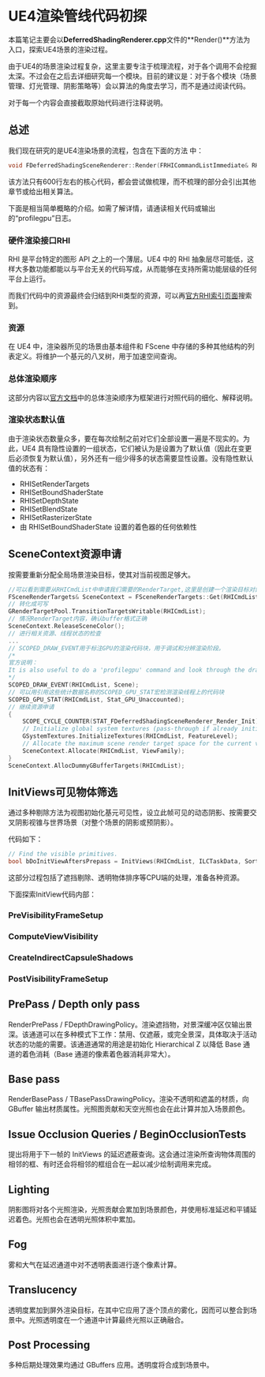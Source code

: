 # UE4渲染管线代码初探

本篇笔记主要会以**DeferredShadingRenderer.cpp**文件的**Render()**方法为入口，探索UE4场景的渲染过程。

由于UE4的场景渲染过程复杂，这里主要专注于梳理流程，对于各个调用不会挖掘太深。不过会在之后去详细研究每一个模块。目前的建议是：对于各个模块（场景管理、灯光管理、阴影策略等）会以算法的角度去学习，而不是通过阅读代码。

对于每一个内容会直接截取原始代码进行注释说明。

## 总述

我们现在研究的是UE4渲染场景的流程，包含在下面的方法 中：

```c
void FDeferredShadingSceneRenderer::Render(FRHICommandListImmediate& RHICmdList)
```

该方法只有600行左右的核心代码，都会尝试做梳理，而不梳理的部分会引出其他章节或给出相关算法。

下面是相当简单概略的介绍。如需了解详情，请通读相关代码或输出的“profilegpu”日志。

### 硬件渲染接口RHI

RHI 是平台特定的图形 API 之上的一个薄层。UE4 中的 RHI 抽象层尽可能低，这样大多数功能都能以与平台无关的代码写成，从而能够在支持所需功能层级的任何平台上运行。

而我们代码中的资源最终会归结到RHI类型的资源，可以再[官方RHI索引页面](https://docs.unrealengine.com/en-US/API/Runtime/RHI/index.html)搜索到。

### 资源

在 UE4 中，渲染器所见的场景由基本组件和 FScene 中存储的多种其他结构的列表定义。将维护一个基元的八叉树，用于加速空间查询。

### 总体渲染顺序

这部分内容以[官方文档](https://docs.unrealengine.com/zh-CN/Programming/Rendering/Overview/index.html)中的总体渲染顺序为框架进行对照代码的细化、解释说明。

### 渲染状态默认值

由于渲染状态数量众多，要在每次绘制之前对它们全部设置一遍是不现实的。为此，UE4 具有隐性设置的一组状态，它们被认为是设置为了默认值（因此在变更后必须恢复为默认值），另外还有一组少得多的状态需要显性设置。没有隐性默认值的状态有：

- RHISetRenderTargets
- RHISetBoundShaderState
- RHISetDepthState
- RHISetBlendState
- RHISetRasterizerState
- 由 RHISetBoundShaderState 设置的着色器的任何依赖性

## SceneContext资源申请

按需要重新分配全局场景渲染目标，使其对当前视图足够大。

```c
//可以看到需要从RHICmdList中申请我们需要的RenderTarget,这里是创建一个渲染目标对象
FSceneRenderTargets& SceneContext = FSceneRenderTargets::Get(RHICmdList); 
// 转化成可写
GRenderTargetPool.TransitionTargetsWritable(RHICmdList);
// 情况RenderTarget内容，确认buffer格式正确
SceneContext.ReleaseSceneColor();
// 进行相关资源、线程状态的检查
...
// SCOPED_DRAW_EVENT用于标注GPU的渲染代码块，用于调试和分辨渲染阶段。
/*
官方说明：
It is also useful to do a 'profilegpu' command and look through the draw events. You can then do a Find in Files in Visual Studio on the draw event name to find the corresponding C++ implementation.
*/
SCOPED_DRAW_EVENT(RHICmdList, Scene);
// 可以用引用这些统计数据名称的SCOPED_GPU_STAT宏检测渲染线程上的代码块
SCOPED_GPU_STAT(RHICmdList, Stat_GPU_Unaccounted);
// 继续资源申请
{
    SCOPE_CYCLE_COUNTER(STAT_FDeferredShadingSceneRenderer_Render_Init);
    // Initialize global system textures (pass-through if already initialized).
    GSystemTextures.InitializeTextures(RHICmdList, FeatureLevel);
    // Allocate the maximum scene render target space for the current view family.
    SceneContext.Allocate(RHICmdList, ViewFamily);
}
SceneContext.AllocDummyGBufferTargets(RHICmdList);
```

## InitViews可见物体筛选

通过多种剔除方法为视图初始化基元可见性，设立此帧可见的动态阴影、按需要交叉阴影视锥与世界场景（对整个场景的阴影或预阴影）。

代码如下：

```c
// Find the visible primitives.
bool bDoInitViewAftersPrepass = InitViews(RHICmdList, ILCTaskData, SortEvents);
```

这部分过程包括了遮挡剔除、透明物体排序等CPU端的处理，准备各种资源。

下面探索InitView代码内部：

### PreVisibilityFrameSetup

### ComputeViewVisibility

### CreateIndirectCapsuleShadows

### PostVisibilityFrameSetup



## PrePass / Depth only pass

RenderPrePass / FDepthDrawingPolicy。渲染遮挡物，对景深缓冲区仅输出景深。该通道可以在多种模式下工作：禁用、仅遮蔽，或完全景深，具体取决于活动状态的功能的需要。该通道通常的用途是初始化 Hierarchical Z 以降低 Base 通道的着色消耗（Base 通道的像素着色器消耗非常大）。



## Base pass

RenderBasePass / TBasePassDrawingPolicy。渲染不透明和遮盖的材质，向 GBuffer 输出材质属性。光照图贡献和天空光照也会在此计算并加入场景颜色。



## Issue Occlusion Queries / BeginOcclusionTests

提出将用于下一帧的 InitViews 的延迟遮蔽查询。这会通过渲染所查询物体周围的相邻的框、有时还会将相邻的框组合在一起以减少绘制调用来完成。





## Lighting

阴影图将对各个光照渲染，光照贡献会累加到场景颜色，并使用标准延迟和平铺延迟着色。光照也会在透明光照体积中累加。



## Fog

雾和大气在延迟通道中对不透明表面进行逐个像素计算。



## Translucency

透明度累加到屏外渲染目标，在其中它应用了逐个顶点的雾化，因而可以整合到场景中。光照透明度在一个通道中计算最终光照以正确融合。



## Post Processing

多种后期处理效果均通过 GBuffers 应用。透明度将合成到场景中。







